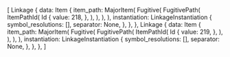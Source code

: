 [
    Linkage {
        data: Item {
            item_path: MajorItem(
                Fugitive(
                    FugitivePath(
                        ItemPathId(
                            Id {
                                value: 218,
                            },
                        ),
                    ),
                ),
            ),
            instantiation: LinkageInstantiation {
                symbol_resolutions: [],
                separator: None,
            },
        },
    },
    Linkage {
        data: Item {
            item_path: MajorItem(
                Fugitive(
                    FugitivePath(
                        ItemPathId(
                            Id {
                                value: 219,
                            },
                        ),
                    ),
                ),
            ),
            instantiation: LinkageInstantiation {
                symbol_resolutions: [],
                separator: None,
            },
        },
    },
]